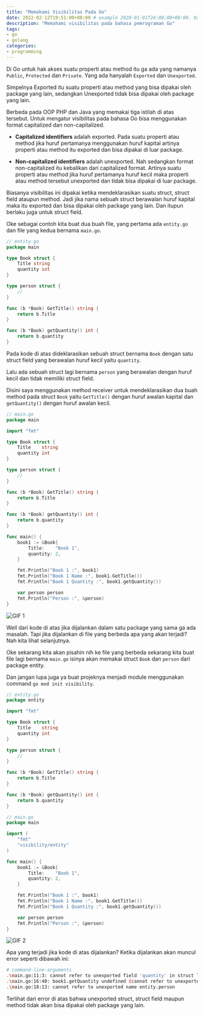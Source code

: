 ```yaml
---
title: "Memahami Visibilitas Pada Go"
date: 2022-02-12T19:51:00+08:00 # example 2020-01-01T24:00:00+08:00. Date should be the current time! you need insert it manually.
description: "Memahami visibilitas pada bahasa pemrograman Go"
tags:
- go
- golang
categories:
- programming
---
```


Di Go untuk hak akses suatu properti atau method itu ga ada yang namanya `Public`, `Protected` dan `Private`. Yang ada hanyalah `Exported` dan `Unexported`.

Simpelnya Exported itu suatu properti atau method yang bisa dipakai oleh package yang lain, sedangkan Unexported tidak bisa dipakai oleh package yang lain.

Berbeda pada OOP PHP dan Java yang memakai tiga istilah di atas tersebut. Untuk mengatur visibilitas pada bahasa Go bisa menggunakan format capitalized dan non-capitalized.

- **Capitalized identifiers** adalah exported. Pada suatu properti atau method jika huruf pertamanya menggunakan huruf kapital artinya properti atau method itu exported dan bisa dipakai di luar package.

- **Non-capitalized identifiers** adalah unexported. Nah sedangkan format non-capitalized itu kebalikan dari capitalized format. Artinya suatu properti atau method jika huruf pertamanya huruf kecil maka properti atau method tersebut unexported dan tidak bisa dipakai di luar package.

Biasanya visibilitas ini dipakai ketika mendeklarasikan suatu struct, struct field ataupun method. Jadi jika nama sebuah struct berawalan huruf kapital maka itu exported dan bisa dipakai oleh package yang lain. Dan itupun berlaku juga untuk struct field.

Oke sebagai contoh kita buat dua buah file, yang pertama ada `entity.go` dan file yang kedua bernama `main.go`.

```go
// entity.go
package main

type Book struct {
    Title string
    quantity int
}

type person struct {
    //
}

func (b *Book) GetTitle() string {
    return b.Title
}

func (b *Book) getQuantity() int {
    return b.quantity
}
```

Pada kode di atas dideklarasikan sebuah struct bernama `Book` dengan satu struct field yang berawalan huruf kecil yaitu `quantity`.

Lalu ada sebuah struct lagi bernama `person` yang berawalan dengan huruf kecil dan tidak memiliki struct field.

Disini saya menggunakan method receiver untuk mendeklarasikan dua buah method pada struct `Book` yaitu `GetTitle()` dengan huruf awalan kapital dan `getQuantity()` dengan huruf awalan kecil.

```go
// main.go
package main

import "fmt"

type Book struct {
	Title    string
	quantity int
}

type person struct {
	//
}

func (b *Book) GetTitle() string {
	return b.Title
}

func (b *Book) getQuantity() int {
	return b.quantity
}

func main() {
	book1 := &Book{
		Title:    "Book 1",
		quantity: 2,
	}

	fmt.Println("Book 1 :", book1)
	fmt.Println("Book 1 Name :", book1.GetTitle())
	fmt.Println("Book 1 Quantity :", book1.getQuantity())

	var person person
	fmt.Println("Person :", &person)
}
```

![GIF 1](blog/memahami-visibilitas-pada-go/1.gif)

Well dari kode di atas jika dijalankan dalam satu package yang sama ga ada masalah. Tapi jika dijalankan di file yang berbeda apa yang akan terjadi? Nah kita lihat selanjutnya.

Oke sekarang kita akan pisahin nih ke file yang berbeda sekarang kita buat file lagi bernama `main.go` isinya akan memakai struct `Book` dan `person` dari package entity.

Dan jangan lupa juga ya buat projeknya menjadi module menggunakan command `go mod init visibility`.

```go
// entity.go
package entity

import "fmt"

type Book struct {
	Title    string
	quantity int
}

type person struct {
	//
}

func (b *Book) GetTitle() string {
	return b.Title
}

func (b *Book) getQuantity() int {
	return b.quantity
}
```

```go
// main.go
package main

import (
	"fmt"
	"visibility/entity"
)

func main() {
	book1 := &Book{
		Title:    "Book 1",
		quantity: 2,
	}

	fmt.Println("Book 1 :", book1)
	fmt.Println("Book 1 Name :", book1.GetTitle())
	fmt.Println("Book 1 Quantity :", book1.getQuantity())

	var person person
	fmt.Println("Person :", &person)
}
```

![GIF 2](blog/memahami-visibilitas-pada-go/2.gif)

Apa yang terjadi jika kode di atas dijalankan? Ketika dijalankan akan muncul error seperti dibawah ini:

```bash
# command-line-arguments
.\main.go:11:3: cannot refer to unexported field 'quantity' in struct literal of type entity.Book
.\main.go:16:40: book1.getQuantity undefined (cannot refer to unexported field or method getQuantity)
.\main.go:18:13: cannot refer to unexported name entity.person
```

Terlihat dari error di atas bahwa unexported struct, struct field maupun method tidak akan bisa dipakai oleh package yang lain.
